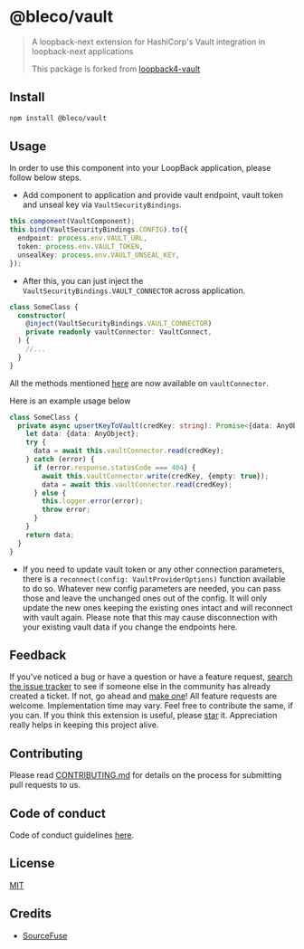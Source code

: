 # @bleco/vault

> A loopback-next extension for HashiCorp's Vault integration in loopback-next applications
>
> This package is forked from [loopback4-vault](https://github.com/sourcefuse/loopback4-vault)

## Install

```sh
npm install @bleco/vault
```

## Usage

In order to use this component into your LoopBack application, please follow below steps.

- Add component to application and provide vault endpoint, vault token and unseal key via `VaultSecurityBindings`.

```ts
this.component(VaultComponent);
this.bind(VaultSecurityBindings.CONFIG).to({
  endpoint: process.env.VAULT_URL,
  token: process.env.VAULT_TOKEN,
  unsealKey: process.env.VAULT_UNSEAL_KEY,
});
```

- After this, you can just inject the `VaultSecurityBindings.VAULT_CONNECTOR` across application.

```ts
class SomeClass {
  constructor(
    @inject(VaultSecurityBindings.VAULT_CONNECTOR)
    private readonly vaultConnector: VaultConnect,
  ) {
    //...
  }
}
```

All the methods mentioned [here](https://github.com/kr1sp1n/node-vault/blob/master/features.md) are now available on
`vaultConnector`.

Here is an example usage below

```ts
class SomeClass {
  private async upsertKeyToVault(credKey: string): Promise<{data: AnyObject}> {
    let data: {data: AnyObject};
    try {
      data = await this.vaultConnector.read(credKey);
    } catch (error) {
      if (error.response.statusCode === 404) {
        await this.vaultConnector.write(credKey, {empty: true});
        data = await this.vaultConnector.read(credKey);
      } else {
        this.logger.error(error);
        throw error;
      }
    }
    return data;
  }
}
```

- If you need to update vault token or any other connection parameters, there is a
  `reconnect(config: VaultProviderOptions)` function available to do so. Whatever new config parameters are needed, you
  can pass those and leave the unchanged ones out of the config. It will only update the new ones keeping the existing
  ones intact and will reconnect with vault again. Please note that this may cause disconnection with your existing
  vault data if you change the endpoints here.

## Feedback

If you've noticed a bug or have a question or have a feature request,
[search the issue tracker](https://github.com/betaly/bleco/issues) to see if someone else in the community has already
created a ticket. If not, go ahead and [make one](https://github.com/betaly/bleco/issues/new/choose)! All feature
requests are welcome. Implementation time may vary. Feel free to contribute the same, if you can. If you think this
extension is useful, please [star](https://help.github.com/en/articles/about-stars) it. Appreciation really helps in
keeping this project alive.

## Contributing

Please read [CONTRIBUTING.md](https://github.com/betaly/bleco/blob/master/.github/CONTRIBUTING.md) for details on the
process for submitting pull requests to us.

## Code of conduct

Code of conduct guidelines [here](https://github.com/betaly/bleco/blob/master/.github/CODE_OF_CONDUCT.md).

## License

[MIT](LICENSE)

## Credits

- [SourceFuse](https://github.com/sourcefuse)

